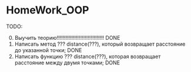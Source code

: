 # HomeWork_OOP
TODO:

0. Выучить теорию!!!!!!!!!!!!!!!!!!!!!!!!!!!!!!!!                                           DONE
1. Написать метод ??? distance(???), который возвращает расстояние до указанной точки;      DONE
2. Написать функцию ??? distance(???), которая возвращает расстояние между двумя точками;   DONE
